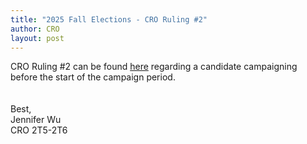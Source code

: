 ```yaml
---
title: "2025 Fall Elections - CRO Ruling #2"
author: CRO
layout: post
---
```


CRO Ruling #2 can be found <a href="https://docs.google.com/document/d/1Nz3mVZMcE-ddBrsy6rVwBGLhkq3PDrNdQQXAX3sGyVw/edit?tab=t.0">here</a> regarding a candidate campaigning before the start of the campaign period.  
<br><br>
Best,<br>
Jennifer Wu<br>
CRO 2T5-2T6
